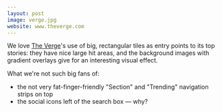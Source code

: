 ```yaml
---
layout: post
image: verge.jpg
website: www.theverge.com
---
```

We love [The Verge](http://theverge.com/)'s use of big, rectangular tiles as entry points to its top stories: they have nice large hit areas, and the background images with gradient overlays give for an interesting visual effect.

What we're not such big fans of:

* the not very fat-finger-friendly "Section" and "Trending" navigation strips on top
* the social icons left of the search box — why?
